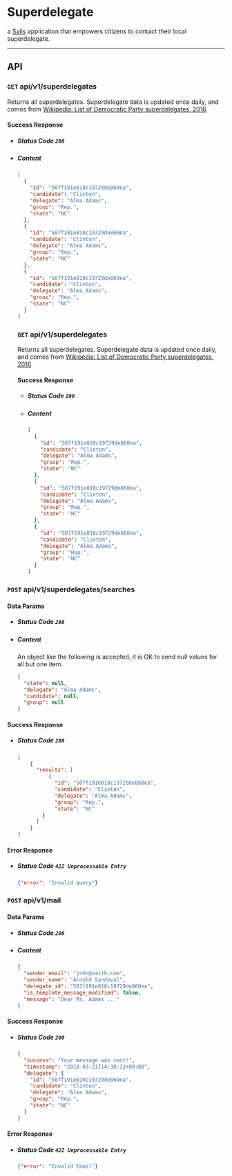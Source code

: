# Superdelegate

a [Sails](http://sailsjs.org) application that empowers citizens to contact their local superdelegate.

---

## API

### `GET` api/v1/superdelegates
Returns all superdelegates. Superdelegate data is updated once daily, and comes from [Wikipedia: List of Democratic Party superdelegates, 2016](https://en.wikipedia.org/wiki/List_of_Democratic_Party_superdelegates,_2016)

#### Success Response
 - ##### Status Code `200`
 - ##### Content
    ```json
    [
      {
        "id": "507f191e810c19729de860ea",
        "candidate": "Clinton",
        "delegate": "Alma Adams",
        "group": "Rep.",
        "state": "NC"
      },
      {
        "id": "507f191e810c19729de860ea",
        "candidate": "Clinton",
        "delegate": "Alma Adams",
        "group": "Rep.",
        "state": "NC"
      },
      {
        "id": "507f191e810c19729de860ea",
        "candidate": "Clinton",
        "delegate": "Alma Adams",
        "group": "Rep.",
        "state": "NC"
      }
    ]
    ```

    ### `GET` api/v1/superdelegates
    Returns all superdelegates. Superdelegate data is updated once daily, and comes from [Wikipedia: List of Democratic Party superdelegates, 2016](https://en.wikipedia.org/wiki/List_of_Democratic_Party_superdelegates,_2016)

    #### Success Response
     - ##### Status Code `200`
     - ##### Content
        ```json
        [
          {
            "id": "507f191e810c19729de860ea",
            "candidate": "Clinton",
            "delegate": "Alma Adams",
            "group": "Rep.",
            "state": "NC"
          },
          {
            "id": "507f191e810c19729de860ea",
            "candidate": "Clinton",
            "delegate": "Alma Adams",
            "group": "Rep.",
            "state": "NC"
          },
          {
            "id": "507f191e810c19729de860ea",
            "candidate": "Clinton",
            "delegate": "Alma Adams",
            "group": "Rep.",
            "state": "NC"
          }
        ]
        ```
### `POST` api/v1/superdelegates/searches

#### Data Params
 - ##### Status Code `200`
 - ##### Content
    An object like the following is accepted, it is OK to send null values for all but one item.

    ```json
    {
      "state": null,
      "delegate": "Alma Adams",
      "candidate": null,
      "group": null
    }
    ```

#### Success Response
 - ##### Status Code `200`
    ```json
    [
        {
          "results": [
              {
                "id": "507f191e810c19729de860ea",
                "candidate": "Clinton",
                "delegate": "Alma Adams",
                "group": "Rep.",
                "state": "NC"
            }
          ]
        }
    ]
    ```

#### Error Response
 - ##### Status Code `422 Unprocessable Entry`
    ```json
    {"error": "Invalid query"}
    ```


### `POST` api/v1/mail

#### Data Params
 - ##### Status Code `200`
 - ##### Content
    ```json
    {
      "sender_email": "john@smith.com",
      "sender_name": "Arnold Sandoval",
      "delegate_id": "507f191e810c19729de860ea",
      "is_template_message_modified": false,
      "message": "Dear Ms. Adams ..."
    }
    ```

#### Success Response
 - ##### Status Code `200`
    ```json
    {
      "success": "Your message was sent!",
      "timestamp": "2016-03-21T14:30:32+00:00",
      "delegate": {
        "id": "507f191e810c19729de860ea",
        "candidate": "Clinton",
        "delegate": "Alma Adams",
        "group": "Rep.",
        "state": "NC"
      }
    }
    ```

#### Error Response
 - ##### Status Code `422 Unprocessable Entry`
    ```json
    {"error": "Invalid Email"}
    ```
